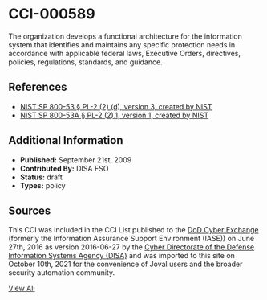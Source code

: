 # CCI-000589

The organization develops a functional architecture for the information system that identifies and maintains any specific protection needs in accordance with applicable federal laws, Executive Orders, directives, policies, regulations, standards, and guidance.

## References ##

* [NIST SP 800-53 § PL-2 (2) (d), version 3, created by NIST](http://csrc.nist.gov/publications/PubsSPs.html)
* [NIST SP 800-53A § PL-2 (2).1, version 1, created by NIST](http://csrc.nist.gov/publications/PubsSPs.html)


## Additional Information ##

* **Published:** September 21st, 2009
* **Contributed By:** DISA FSO
* **Status:** draft
* **Types:** policy

## Sources ##

This CCI was included in the CCI List published to the [DoD Cyber Exchange](https://public.cyber.mil/stigs/cci/)
(formerly the Information Assurance Support Environment (IASE)) on June 27th, 2016 as version
2016-06-27 by the [Cyber Directorate of the Defense Information Systems Agency (DISA)](https://public.cyber.mil/about-cyber/)
and was imported to this site on October 10th, 2021 for the convenience of Joval users and the broader
security automation community.

[View All](../README.md)
